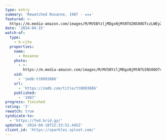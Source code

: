 ```yaml
---
type: entry
summary: 'Rewatched Roxanne, 1987 - ★★★'
featured: >-
  https://m.media-amazon.com/images/M/MV5BYzljMDgxNjMtNTU2NS00OTczLWEyZWQtZGFjMjcxMGEzZTVhXkEyXkFqcGdeQXVyMjUzOTY1NTc@._V1_SX300.jpg
date: '2024-04-15'
watch-of:
  type:
    - h-cite
  properties:
    name:
      - Roxanne
    photo:
      - >-
        https://m.media-amazon.com/images/M/MV5BYzljMDgxNjMtNTU2NS00OTczLWEyZWQtZGFjMjcxMGEzZTVhXkEyXkFqcGdeQXVyMjUzOTY1NTc@._V1_SX300.jpg
    uid:
      - 'imdb:tt0093886'
    url:
      - 'https://imdb.com/title/tt0093886'
    published:
      - '1987'
progress: finished
rating: '3'
rewatch: true
syndicate-to:
  - 'https://fed.brid.gy/'
updated: '2024-04-18T22:33:52.445Z'
client_id: 'https://sparkles.sploot.com/'
---
```



